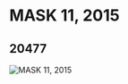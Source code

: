 # MASK 11, 2015
## 20477
![MASK 11, 2015](https://lc-www-live-s.legocdn.com/media/bricks/5/2/6115790.jpg)